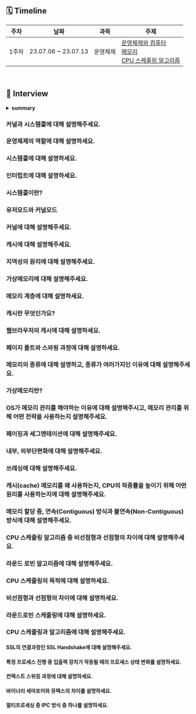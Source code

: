 ## 🗓 Timeline

| 주차  | 날짜                | 과목     | 주제                                                                                                                                        |
| ----- | ------------------- | -------- | ------------------------------------------------------------------------------------------------------------------------------------------- |
| 1주차 | 23.07.06 ~ 23.07.13 | 운영체제 | [운영체제와 컴퓨터](./1.%20운영체제와%20컴퓨터)<br>[메모리](./2.%20메모리)<br>[CPU 스케줄링 알고리즘](./4.%20CPU%20스케줄링%20알고리즘)<br> |

<br>
    
## 📝 Interview

<details>
<summary><b>summary</b></summary>
<div markdown="1">

- [질문을 적어주세요. 1](#질문을-적어주세요1)
- [질문을 적어주세요. 2](#질문을-적어주세요2)
- [질문을 적어주세요. 3](#질문을-적어주세요3)

</div>
</details>

### 커널과 시스템콜에 대해 설명해주세요.

### 운영체제의 역할에 대해 설명하세요.

### 시스템콜에 대해 설명하세요.

### 인터럽트에 대해 설명하세요.

### 시스템콜이란?

### 유저모드와 커널모드

### 커널에 대해 설명해주세요.

### 캐시에 대해 설명해주세요.

### 지역성의 원리에 대해 설명해주세요.

### 가상메모리에 대해 설명해주세요.

### 메모리 계층에 대해 설명하세요.

### 캐시란 무엇인가요?

### 웹브라우저의 캐시에 대해 설명하세요.

### 페이지 폴트와 스와핑 과정에 대해 설명하세요.

### 메모리의 종류에 대해 설명하고, 종류가 여러가지인 이유에 대해 설명해주세요.

### 가상메모리란?

### OS가 메모리 관리를 해야하는 이유에 대해 설명해주시고, 메모리 관리를 위해 어떤 전략을 사용하는지 설명해주세요.

### 페이징과 세그멘테이션에 대해 설명해주세요.

### 내부, 외부단편화에 대해 설명해주세요.

### 쓰레싱에 대해 설명해주세요.

### 캐시(cache) 메모리를 왜 사용하는지, CPU의 적중률을 높이기 위해 어떤 원리를 사용하는지에 대해 설명해주세요.

### 메모리 할당 중, 연속(Contiguous) 방식과 불연속(Non-Contiguous) 방식에 대해 설명해주세요.

### CPU 스케줄링 알고리즘 중 비선점형과 선점형의 차이에 대해 설명해주세요.

### 라운드 로빈 알고리즘에 대해 설명해주세요.

### CPU 스케줄링의 목적에 대해 설명하세요.

### 비선점형과 선점형의 차이에 대해 설명하세요.

### 라운드로빈 스케줄링에 대해 설명하세요.

### CPU 스케줄링과 알고리즘에 대해 설명해주세요.

#### SSL의 연결과정인 SSL Handshake에 대해 설명해주세요.

#### 특정 프로세스 진행 중 입출력 장치가 작동될 때의 프로세스 상태 변화를 설명하세요.

#### 컨텍스트 스위칭 과정에 대해 설명하세요.

#### 바이너리 세마포어와 뮤텍스의 차이를 설명하세요.

#### 멀티프로세싱 중 IPC 방식 중 하나를 설명하세요.
